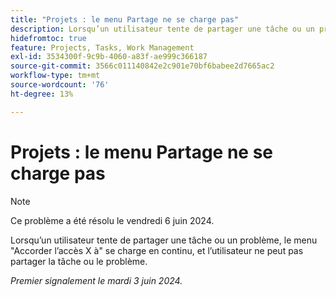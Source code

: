 ```yaml
---
title: "Projets : le menu Partage ne se charge pas"
description: Lorsqu’un utilisateur tente de partager une tâche ou un problème, le menu Accorder l’accès X au , se charge en permanence, et l’utilisateur ne peut pas partager la tâche ou le problème.
hidefromtoc: true
feature: Projects, Tasks, Work Management
exl-id: 3534300f-9c9b-4060-a83f-ae999c366187
source-git-commit: 3566c011140842e2c901e70bf6babee2d7665ac2
workflow-type: tm+mt
source-wordcount: '76'
ht-degree: 13%

---
```


# Projets : le menu Partage ne se charge pas

>[!NOTE]
>
>Ce problème a été résolu le vendredi 6 juin 2024.

Lorsqu’un utilisateur tente de partager une tâche ou un problème, le menu &quot;Accorder l’accès X à&quot; se charge en continu, et l’utilisateur ne peut pas partager la tâche ou le problème.

_Premier signalement le mardi 3 juin 2024._
